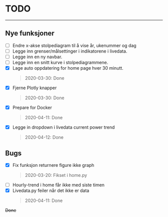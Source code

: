 # TODO

___

## Nye funksjoner

- [ ] Endre x-akse stolpediagram til å vise år, ukenummer og dag
- [ ] Legge inn grenser/målsettinger i indikatorene i livedata.
- [ ] Legge inn en ny navbar.
- [ ] Legge inn en snitt kurve i stolpediagrammene.
- [x] Lage auto oppdatering for home page hver 30 minutt.
    > 2020-03-30: Done
- [x] Fjerne Plotly knapper
    > 2020-03-30: Done
- [x] Prepare for Docker
    > 2020-04-11: Done
- [x] Legge in dropdown i livedata current power trend
    > 2020-04-12: Done

## Bugs

- [x] Fix funksjon returnere figure ikke graph
    > 2020-03-20: Fikset i home.py
- [ ] Hourly-trend i home får ikke med siste timen
- [x] Livedata.py feiler når det ikke er data
    > 2020-04-11: Done

~~Done~~
